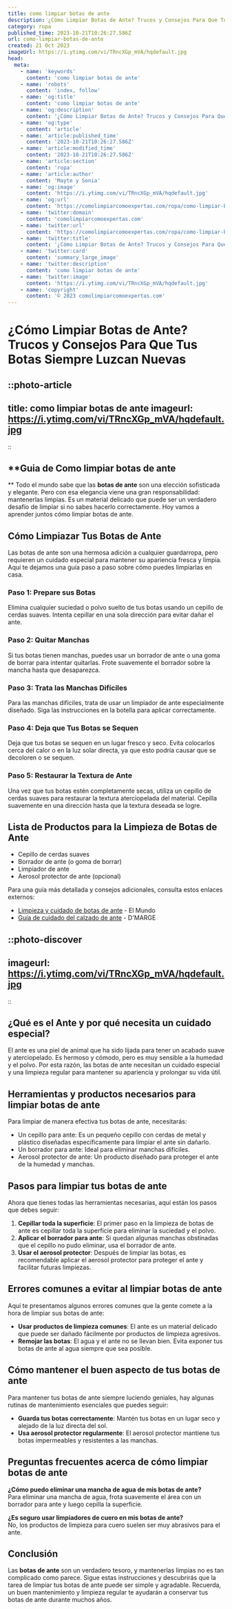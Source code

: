 ```yaml
---
title: como limpiar botas de ante
description: ¿Cómo Limpiar Botas de Ante? Trucos y Consejos Para Que Tus Botas Siempre Luzcan Nuevas
category: ropa
published_time: 2023-10-21T10:26:27.586Z
url: como-limpiar-botas-de-ante
created: 21 Oct 2023
imageUrl: https://i.ytimg.com/vi/TRncXGp_mVA/hqdefault.jpg
head:
  meta:
    - name: 'keywords'
      content: 'como limpiar botas de ante'
    - name: 'robots'
      content: 'index, follow'
    - name: 'og:title'
      content: 'como limpiar botas de ante'
    - name: 'og:description'
      content: '¿Cómo Limpiar Botas de Ante? Trucos y Consejos Para Que Tus Botas Siempre Luzcan Nuevas'
    - name: 'og:type'
      content: 'article'
    - name: 'article:published_time'
      content: '2023-10-21T10:26:27.586Z'
    - name: 'article:modified_time'
      content: '2023-10-21T10:26:27.586Z'
    - name: 'article:section'
      content: 'ropa'
    - name: 'article:author'
      content: 'Mayte y Sonia'
    - name: 'og:image'
      content: 'https://i.ytimg.com/vi/TRncXGp_mVA/hqdefault.jpg'
    - name: 'og:url'
      content: 'https://comolimpiarcomoexpertas.com/ropa/como-limpiar-botas-de-ante'
    - name: 'twitter:domain'
      content: 'comolimpiarcomoexpertas.com'
    - name: 'twitter:url'
      content: 'https://comolimpiarcomoexpertas.com/ropa/como-limpiar-botas-de-ante'
    - name: 'twitter:title'
      content: '¿Cómo Limpiar Botas de Ante? Trucos y Consejos Para Que Tus Botas Siempre Luzcan Nuevas'
    - name: 'twitter:card'
      content: 'summary_large_image'
    - name: 'twitter:description'
      content: 'como limpiar botas de ante'
    - name: 'twitter:image'
      content: 'https://i.ytimg.com/vi/TRncXGp_mVA/hqdefault.jpg'
    - name: 'copyright'
      content: '© 2023 comolimpiarcomoexpertas.com'
---
```

# **¿Cómo Limpiar Botas de Ante? Trucos y Consejos Para Que Tus Botas Siempre Luzcan Nuevas**

::photo-article
---
title: como limpiar botas de ante
imageurl: https://i.ytimg.com/vi/TRncXGp_mVA/hqdefault.jpg
---
::
## **Guia de Como limpiar botas de ante
**
Todo el mundo sabe que las **botas de ante** son una elección sofisticada y elegante. Pero con esa elegancia viene una gran responsabilidad: mantenerlas limpias. Es un material delicado que puede ser un verdadero desafío de limpiar si no sabes hacerlo correctamente. Hoy vamos a aprender juntos cómo limpiar botas de ante. 

## Cómo Limpiazar Tus Botas de Ante

Las botas de ante son una hermosa adición a cualquier guardarropa, pero requieren un cuidado especial para mantener su apariencia fresca y limpia. Aquí te dejamos una guía paso a paso sobre cómo puedes limpiarlas en casa.

### Paso 1: Prepare sus Botas

Elimina cualquier suciedad o polvo suelto de tus botas usando un cepillo de cerdas suaves. Intenta cepillar en una sola dirección para evitar dañar el ante.

### Paso 2: Quitar Manchas

Si tus botas tienen manchas, puedes usar un borrador de ante o una goma de borrar para intentar quitarlas. Frote suavemente el borrador sobre la mancha hasta que desaparezca.

### Paso 3: Trata las Manchas Difíciles

Para las manchas difíciles, trata de usar un limpiador de ante especialmente diseñado. Siga las instrucciones en la botella para aplicar correctamente.

### Paso 4: Deja que Tus Botas se Sequen

Deja que tus botas se sequen en un lugar fresco y seco. Evita colocarlos cerca del calor o en la luz solar directa, ya que esto podría causar que se decoloren o se sequen.

### Paso 5: Restaurar la Textura de Ante

Una vez que tus botas estén completamente secas, utiliza un cepillo de cerdas suaves para restaurar la textura aterciopelada del material. Cepilla suavemente en una dirección hasta que la textura deseada se logre.

## Lista de Productos para la Limpieza de Botas de Ante

- Cepillo de cerdas suaves
- Borrador de ante (o goma de borrar)
- Limpiador de ante
- Aerosol protector de ante (opcional)
  
Para una guía más detallada y consejos adicionales, consulta estos enlaces externos:

- [Limpieza y cuidado de botas de ante](http://www.elmundo.es/elmundo/2013/11/04/suvivienda/1383576555.html) - El Mundo
- [Guía de cuidado del calzado de ante](https://www.dmarge.com/2021/04/how-to-clean-suede-shoes.html) - D'MARGE

::photo-discover
---
imageurl: https://i.ytimg.com/vi/TRncXGp_mVA/hqdefault.jpg
---
::
## **¿Qué es el Ante y por qué necesita un cuidado especial?**
El ante es una piel de animal que ha sido lijada para tener un acabado suave y aterciopelado. Es hermoso y cómodo, pero es muy sensible a la humedad y el polvo. Por esta razón, las botas de ante necesitan un cuidado especial y una limpieza regular para mantener su apariencia y prolongar su vida útil.

## **Herramientas y productos necesarios para limpiar botas de ante**
Para limpiar de manera efectiva tus botas de ante, necesitarás:

- Un cepillo para ante: Es un pequeño cepillo con cerdas de metal y plástico diseñadas específicamente para limpiar el ante sin dañarlo. 
- Un borrador para ante: Ideal para eliminar manchas difíciles.
- Aerosol protector de ante: Un producto diseñado para proteger el ante de la humedad y manchas. 

## **Pasos para limpiar tus botas de ante**
Ahora que tienes todas las herramientas necesarias, aquí están los pasos que debes seguir:

1. **Cepillar toda la superficie**: El primer paso en la limpieza de botas de ante es cepillar toda la superficie para eliminar la suciedad y el polvo.
2. **Aplicar el borrador para ante**: Si quedan algunas manchas obstinadas que el cepillo no pudo eliminar, usa el borrador de ante.
3. **Usar el aerosol protector**: Después de limpiar las botas, es recomendable aplicar el aerosol protector para proteger el ante y facilitar futuras limpiezas.

## **Errores comunes a evitar al limpiar botas de ante**
Aquí te presentamos algunos errores comunes que la gente comete a la hora de limpiar sus botas de ante:

- **Usar productos de limpieza comunes**: El ante es un material delicado que puede ser dañado fácilmente por productos de limpieza agresivos.
- **Remojar las botas**: El agua y el ante no se llevan bien. Evita exponer tus botas de ante al agua siempre que sea posible.

## **Cómo mantener el buen aspecto de tus botas de ante**
Para mantener tus botas de ante siempre luciendo geniales, hay algunas rutinas de mantenimiento esenciales que puedes seguir:

- **Guarda tus botas correctamente**: Mantén tus botas en un lugar seco y alejado de la luz directa del sol.
- **Usa aerosol protector regularmente**: El aerosol protector mantiene tus botas impermeables y resistentes a las manchas. 

## **Preguntas frecuentes acerca de cómo limpiar botas de ante**
**¿Cómo puedo eliminar una mancha de agua de mis botas de ante?**   
Para eliminar una mancha de agua, frota suavemente el área con un borrador para ante y luego cepilla la superficie.  

**¿Es seguro usar limpiadores de cuero en mis botas de ante?**  
No, los productos de limpieza para cuero suelen ser muy abrasivos para el ante.   

## **Conclusión**
Las **botas de ante** son un verdadero tesoro, y mantenerlas limpias no es tan complicado como parece. Sigue estas instrucciones y descubrirás que la tarea de limpiar tus botas de ante puede ser simple y agradable. Recuerda, un buen mantenimiento y limpieza regular te ayudarán a conservar tus botas de ante durante muchos años.